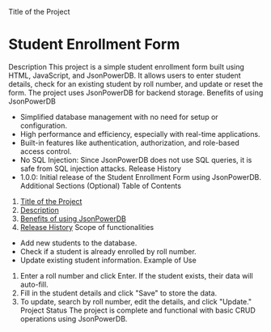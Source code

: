 Title of the Project
# Student Enrollment Form
Description
This project is a simple student enrollment form built using HTML, JavaScript, and JsonPowerDB. It allows users to enter student details, check for an existing student by roll number, and update or reset the form. The project uses JsonPowerDB for backend storage.
Benefits of using JsonPowerDB
- Simplified database management with no need for setup or configuration.
- High performance and efficiency, especially with real-time applications.
- Built-in features like authentication, authorization, and role-based access control.
- No SQL Injection: Since JsonPowerDB does not use SQL queries, it is safe from SQL injection attacks.
Release History
- 1.0.0: Initial release of the Student Enrollment Form using JsonPowerDB.
Additional Sections (Optional)
Table of Contents
1. [Title of the Project](#title-of-the-project)
2. [Description](#description)
3. [Benefits of using JsonPowerDB](#benefits-of-using-jsonpowerdb)
4. [Release History](#release-history)
Scope of functionalities
- Add new students to the database.
- Check if a student is already enrolled by roll number.
- Update existing student information.
Example of Use
1. Enter a roll number and click Enter. If the student exists, their data will auto-fill.
2. Fill in the student details and click "Save" to store the data.
3. To update, search by roll number, edit the details, and click "Update."
Project Status
The project is complete and functional with basic CRUD operations using JsonPowerDB.
